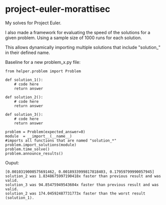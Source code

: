 # project-euler-morattisec
My solves for Project Euler. 

I also made a framework for evaluating the speed of the solutions for a given problem. Using a sample size of 1000 runs for each solution.

This allows dynamically importing multiple solutions that include "solution_" in their defined name.

Baseline for a new problem_x.py file:
```
from helper.problem import Problem 

def solution_1():
    # code here
    return answer
    
def solution_2():
    # code here
    return answer

def solution_3():
    # code here
    return answer

problem = Problem(expected_answer=0)
module  = __import__(__name__)
#imports all functions that are named "solution_*"
problem.import_solutions(module)
problem.time_solve()
problem.announce_results()
```

Ouput:
```
[0.0010319000575691462, 0.0018933999817818403, 0.17959799990057945]
solution_2 was 1.8348675997190418x faster than previous result and was valid.
solution_3 was 94.85475949543604x faster than previous result and was valid.
solution_2 was 174.04592487731773x faster than the worst result (solution_1).
```